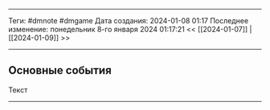 ___
Теги: #dmnote #dmgame 
Дата создания: 2024-01-08 01:17 
Последнее изменение: понедельник 8-го января 2024 01:17:21
<< [[2024-01-07]] | [[2024-01-09]] >> 
___
## Основные события

Текст

---
